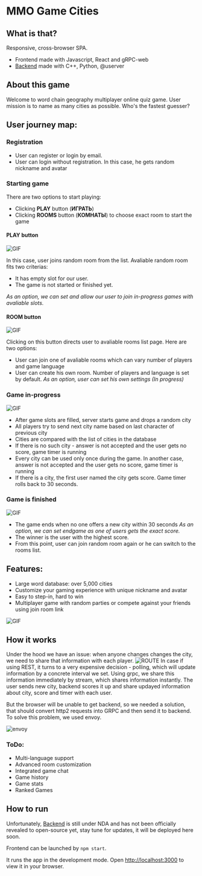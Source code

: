# MMO Game Cities
## What is that?
Responsive, cross-browser SPA.

- Frontend made with Javascript, React and gRPC-web
- [Backend](https://git.yandex-academy.ru/school/2022-09/projects/team19/mmo-towns) made with C++, Python, @userver


## About this game

Welcome to word chain geography multiplayer online quiz game.
User mission is to name as many cities as possible. Who's the fastest guesser?

## User journey map:

### Registration
  - User can register or login by email.
  - User can login without registration. 
    In this case, he gets random nickname and avatar

### Starting game
  There are two options to start playing:
  - Clicking **PLAY** button (**ИГРАТЬ**)
  - Clicking **ROOMS** button (**КОМНАТЫ**) to choose exact room to start the game

#### PLAY button

<img alt="GIF" src="readme/Start.gif" />

  In this case, user joins random room from the list. Avaliable random room fits two criterias:
  - It has empty slot for our user.
  - The game is not started or finished yet.
  
 *As an option, we can set and allow our user to join in-progress games with avaliable slots.*
 
 #### ROOM button
 
 <img  alt="GIF" src="readme/Rooms.gif" />
 <br>
 
 Clicking on this button directs user to avaliable rooms list page.
 Here are two options:
 - User can join one of avaliable rooms which can vary number of players and game language
 - User can create his own room. Number of players and language is set by default.  *As an option, user can set his own settings (In progress)* 
 
  
### Game in-progress


<img alt="GIF" src="readme/Game.gif" />
<br>

- After game slots are filled, server starts game and drops a random city
- All players try to send next city name based on last character of previous city
- Cities are compared with the list of cities in the database
- If there is no such city - answer is not accepted and the user gets no score, game timer is running
- Every city can be used only once during the game. In another case, answer is not accepted and the user gets no score, game timer is running
- If there is a city, the first user named the city gets score. Game timer rolls back to 30 seconds.

### Game is finished


<img alt="GIF" src="readme/Finish.gif" />
<br>

- The game ends when no one offers a new city within 30 seconds
*As an option, we can set endgame as one of users gets the exact score.*
- The winner is the user with the highest score.
- From this point, user can join random room again or he can switch to the rooms list.


## Features:
- Large word database: over 5,000 cities
- Customize your gaming experience with unique nickname and avatar
- Easy to step-in, hard to win
- Multiplayer game with random parties or compete against your friends using join room link

<img alt="GIF" src="readme/Invite.gif" />

## How it works

Under the hood we have an issue: when anyone changes changes the city, we need to share that information with each player.
<img alt="ROUTE" src="readme/Cityupd.png" />
In case if using REST, it turns to a very expensive decision - polling, which will update information by a concrete interval we set.
Using grpc, we share this information immediately by stream, which shares information instantly.
The user sends new city, backend scores it up and share updayed information about city, score and timer with each user.

But the browser will be unable to get backend, so we needed a solution, that should convert http2 requests into GRPC and then send it to backend.
To solve this problem, we used envoy.

<img alt="envoy" src="readme/envoy.jpg" />


### ToDo:

- Multi-language support
- Advanced room customization
- Integrated game chat
- Game history
- Game stats
- Ranked Games


## How to run

Unfortunately, [Backend](https://git.yandex-academy.ru/school/2022-09/projects/team19/mmo-towns) is still under NDA and has not been officially revealed to open-source yet, stay tune for updates, it will be deployed here soon.

Frontend can be launched by `npm start`.

It runs the app in the development mode.
Open [http://localhost:3000](http://localhost:3000) to view it in your browser.

